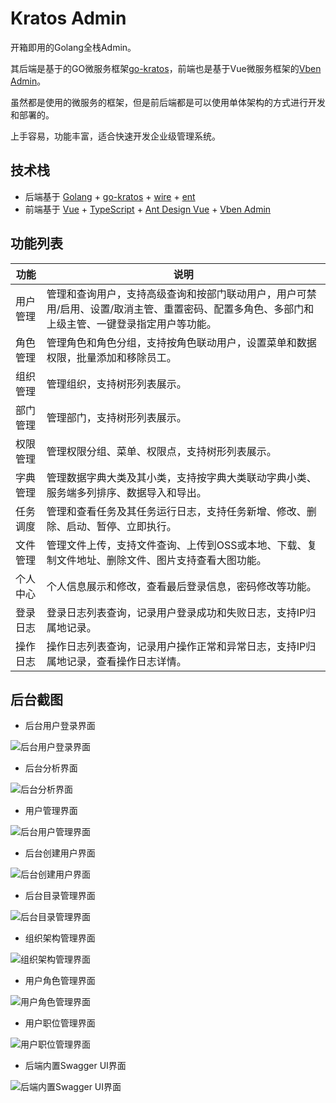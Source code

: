 # Kratos Admin

开箱即用的Golang全栈Admin。

其后端是基于的GO微服务框架[go-kratos](https://go-kratos.dev/)，前端也是基于Vue微服务框架的[Vben Admin](https://doc.vben.pro/)。

虽然都是使用的微服务的框架，但是前后端都是可以使用单体架构的方式进行开发和部署的。

上手容易，功能丰富，适合快速开发企业级管理系统。

## 技术栈

- 后端基于 [Golang](https://go.dev/) + [go-kratos](https://go-kratos.dev/) + [wire](https://github.com/google/wire) + [ent](https://entgo.io/docs/getting-started/)
- 前端基于 [Vue](https://vuejs.org/) + [TypeScript](https://www.typescriptlang.org/) + [Ant Design Vue](https://antdv.com/) + [Vben Admin](https://doc.vben.pro/)

## 功能列表

| 功能   | 说明                                                                       |
|------|--------------------------------------------------------------------------|
| 用户管理 | 管理和查询用户，支持高级查询和按部门联动用户，用户可禁用/启用、设置/取消主管、重置密码、配置多角色、多部门和上级主管、一键登录指定用户等功能。 |
| 角色管理 | 管理角色和角色分组，支持按角色联动用户，设置菜单和数据权限，批量添加和移除员工。                                 |
| 组织管理 | 管理组织，支持树形列表展示。                                                           |
| 部门管理 | 管理部门，支持树形列表展示。                                                           |
| 权限管理 | 管理权限分组、菜单、权限点，支持树形列表展示。                                                  |
| 字典管理 | 管理数据字典大类及其小类，支持按字典大类联动字典小类、服务端多列排序、数据导入和导出。                              |
| 任务调度 | 管理和查看任务及其任务运行日志，支持任务新增、修改、删除、启动、暂停、立即执行。                                 |
| 文件管理 | 管理文件上传，支持文件查询、上传到OSS或本地、下载、复制文件地址、删除文件、图片支持查看大图功能。                       |
| 个人中心 | 个人信息展示和修改，查看最后登录信息，密码修改等功能。                                              |
| 登录日志 | 登录日志列表查询，记录用户登录成功和失败日志，支持IP归属地记录。                                        |
| 操作日志 | 操作日志列表查询，记录用户操作正常和异常日志，支持IP归属地记录，查看操作日志详情。                               |

## 后台截图

- 后台用户登录界面

![后台用户登录界面](./docs/images/admin_login_page.png)

- 后台分析界面

![后台分析界面](./docs/images/admin_dashboard.png)

- 用户管理界面

![后台用户管理界面](./docs/images/admin_user_management.png)

- 后台创建用户界面

![后台创建用户界面](./docs/images/admin_create_user.png)

- 后台目录管理界面

![后台目录管理界面](./docs/images/admin_menu_management.png)

- 组织架构管理界面

![组织架构管理界面](./docs/images/admin_organization_management.png)

- 用户角色管理界面

![用户角色管理界面](./docs/images/admin_role_management.png)

- 用户职位管理界面

![用户职位管理界面](./docs/images/admin_position_management.png)

- 后端内置Swagger UI界面

![后端内置Swagger UI界面](./docs/images/api_swagger_ui.png)
